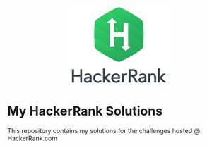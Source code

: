 <div align="center">
    <img src="https://github.com/RohanFarooqui/Hacker-Rank/blob/master/hackerrank_logo.png">
</div>


# My HackerRank Solutions

This repository contains my solutions for the challenges hosted @ HackerRank.com
